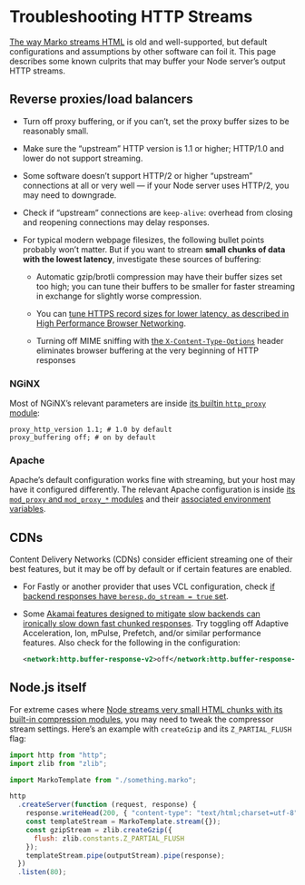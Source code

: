 # Troubleshooting HTTP Streams

[The way Marko streams HTML](https://developer.mozilla.org/en-US/docs/Web/HTTP/Headers/Transfer-Encoding) is old and well-supported, but default configurations and assumptions by other software can foil it. This page describes some known culprits that may buffer your Node server’s output HTTP streams.

## Reverse proxies/load balancers

- Turn off proxy buffering, or if you can’t, set the proxy buffer sizes to be reasonably small.

- Make sure the “upstream” HTTP version is 1.1 or higher; HTTP/1.0 and lower do not support streaming.

- Some software doesn’t support HTTP/2 or higher “upstream” connections at all or very well — if your Node server uses HTTP/2, you may need to downgrade.

- Check if “upstream” connections are `keep-alive`: overhead from closing and reopening connections may delay responses.

- For typical modern webpage filesizes, the following bullet points probably won’t matter. But if you want to stream **small chunks of data with the lowest latency**, investigate these sources of buffering:

  - Automatic gzip/brotli compression may have their buffer sizes set too high; you can tune their buffers to be smaller for faster streaming in exchange for slightly worse compression.

  - You can [tune HTTPS record sizes for lower latency, as described in High Performance Browser Networking](https://hpbn.co/transport-layer-security-tls/#optimize-tls-record-size).

  - Turning off MIME sniffing with [the `X-Content-Type-Options`](https://developer.mozilla.org/en-US/docs/Web/HTTP/Headers/X-Content-Type-Options) header eliminates browser buffering at the very beginning of HTTP responses

### NGiNX

Most of NGiNX’s relevant parameters are inside [its builtin `http_proxy` module](https://nginx.org/en/docs/http/ngx_http_proxy_module.html#proxy_buffering):

```nginx
proxy_http_version 1.1; # 1.0 by default
proxy_buffering off; # on by default
```

### Apache

Apache’s default configuration works fine with streaming, but your host may have it configured differently. The relevant Apache configuration is inside [its `mod_proxy` and `mod_proxy_*` modules](https://httpd.apache.org/docs/2.4/mod/mod_proxy.html) and their [associated environment variables](https://httpd.apache.org/docs/2.4/env.html).

## CDNs

Content Delivery Networks (CDNs) consider efficient streaming one of their best features, but it may be off by default or if certain features are enabled.

- For Fastly or another provider that uses VCL configuration, check [if backend responses have `beresp.do_stream = true` set](https://developer.fastly.com/reference/vcl/variables/backend-response/beresp-do-stream/).

- Some [Akamai features designed to mitigate slow backends can ironically slow down fast chunked responses](https://community.akamai.com/customers/s/question/0D50f00006n975d/enabling-chunked-transfer-encoding-responses). Try toggling off Adaptive Acceleration, Ion, mPulse, Prefetch, and/or similar performance features. Also check for the following in the configuration:

  ```xml
  <network:http.buffer-response-v2>off</network:http.buffer-response-v2>
  ```

## Node.js itself

For extreme cases where [Node streams very small HTML chunks with its built-in compression modules](https://github.com/marko-js/marko/pull/1641), you may need to tweak the compressor stream settings. Here’s an example with `createGzip` and its `Z_PARTIAL_FLUSH` flag:

```js
import http from "http";
import zlib from "zlib";

import MarkoTemplate from "./something.marko";

http
  .createServer(function (request, response) {
    response.writeHead(200, { "content-type": "text/html;charset=utf-8" });
    const templateStream = MarkoTemplate.stream({});
    const gzipStream = zlib.createGzip({
      flush: zlib.constants.Z_PARTIAL_FLUSH
    });
    templateStream.pipe(outputStream).pipe(response);
  })
  .listen(80);
```
